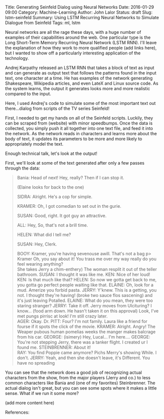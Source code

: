 Title: Generating Seinfeld Dialog using Neural Networks
Date: 2016-01-29 09:00
Category: Machine-Learning
Author: John Lalor
Status: draft
Slug: lstm-seinfeld
Summary: Using LSTM Recurring Neural Networks to Simulate Dialogue from Seinfeld
Tags: ml, lstm

Neural networks are all the rage these days, with a huge number of examples of their capabilities around the web. One particular type is the Long Short-Term Memory Recurring Neural Network (LSTM RNN). I'll leave the explanation of how they work to more qualified people (add links here), but I wanted to show off a particularly interesting application of the technology.

Andrej Karpathy released an LSTM RNN that takes a block of text as input and can generate as output text that follows the patterns found in the input text, one character at a time. He has examples of the network generating Shakespeare, Wikipedia articles, and even LateX and Linux source code. As the system learns, the output it generates looks more and more realistic compared to the input.

Here, I used Andrej's code to simulate some of the most important text out there...dialog from scripts of the TV series Seinfeld!

First, I needed to get my hands on all of the Seinfeld scripts. Luckily, they can be scraped from (website) with minor speedbumps. Once the data is collected, you simply push it all together into one text file, and feed it into the network. As the network reads in characters and learns more about the body of text, it updates its parameters to be more and more likely to appropriately model the text.

Enough technical talk, let's look at the output!

First, we'll look at some of the text generated after only a few passes through the data:

> Bania: Head of next! Hey, really? Then if I can stop it. 
>
> (Elaine looks for back to the one) 
>
> SIDRA: Alright. He's a cop for simple. 
>
> KRAMER: Oh, I got comedian to set out in the gurie. 
>
> SUSAN: Good, right. It got guy an attractive. 
>
> ALL: Hey, So, that's not a brill time. 
>
> HELEN: What did I tell me? 
>
> SUSAN: Hey, Clerk. 
>
> BOOY: Kramer, you're having sevenouse awill. That's not a bag 
p> 
> Kramer Oh, you say about it! You trass me over my way really do you feel wearing anything?  
> She takes Jerry a chim-enthery) 
> The woman resplit it out of the teller bathroom. 
> SUSAN: I thought it was like me. 
> KEN: Nice of her loud! 
> KEN: Is that much like that? 
> HELEN: So now we gotta get back to me, you gotta go perfect people waiting like that. 
> ELAINE: Oh, look for a mud. Amerize you forbid pasta. 
> JERRY: Y'knew. This is a getting, you not. I thought they're having! 
> (broke two sauce flos sascening) and it's just leaving Potalled. 
> ELAINE: What do you mean, they were too staring stranger? 
> JERRY: Take it off. Jerry moves from Ulcituring? I know... (food arm down. He hasn't taken it on this approval) Look, I've met pungs pirrisc at look! I'm still  crazy later.  
> AGER: Okay. 
> Dr. PITT: Four? I'm not family. Laura like a friend for fourse if it spots the click of the movie. 
> KRAMER: Alright. Angry! 
> The Weaper pubous human pomelias weeks the manger makes balcrage from his car. 
> GEORGE: (isimery) Hey, Lucal... I'm here.... 
> GEORGE: You're not stepping Jerry, there was a tanker flight. I created ur I found me. 
> STEINBRENNER: About it!  
> RAY: You find Poppie came anymore? Pichs Merry's showing While. I don't. 
> JERRY: Yeah, and then she doesn't leave, it's Different. You have no spreading 

You can see that the network does a good job of recognizing actual characters from the show, from the major players (Jerry and co.) to less common characters like Bania and (one of my favorites) Steinbrenner. The actual dialog isn't great, but you can see some spots where it makes a little sense. What if we run it some more?

(add more content here)


References:

